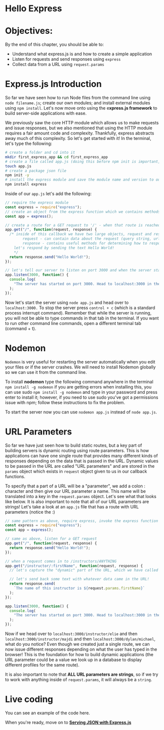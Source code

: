 # Hello Express

# Objectives:

By the end of this chapter, you should be able to:

- Understand what express.js is and how to create a simple application
- Listen for requests and send responses using `express`
- Collect data from a URL using `request.params`

# Express.js Introduction

So far we have seen how to run Node files from the command line using `node filename.js`; create our own modules; and install external modules using `npm install`. Let's now move onto using the e**xpress.js framework** to build server-side applications with ease.

We previously saw the core HTTP module which allows us to make requests and issue responses, but we also mentioned that using the HTTP module requires a fair amount code and complexity. Thankfully, express abstracts away much of this complexity. So let's get started with it! In the terminal, let's type the following:

```sh
# create a folder and cd into it
mkdir first_express_app && cd first_express_app
# create a file called app.js (doing this before npm init is important, we will see why later!)
touch app.js
# create a package json file
npm init -y
# install the express module and save the module name and version to our package.json so that when we work with other developers they can easily install all of our dependencies
npm install express
```

Inside of our `app.js` let's add the following:

```js
// require the express module
const express = require("express");
// create an object from the express function which we contains methods for making requests and starting the server
const app = express();

// create a route for a GET request to '/' - when that route is reached, run a function
app.get("/", function(request, response) {
  /* inside of this callback we have two large objects, request and response
        request - can contain data about the request (query string, url parameters, form data)
        response - contains useful methods for determining how to respond (with html, text, json, etc.)
    let's respond by sending the text Hello World!
    */
  return response.send("Hello World!");
});

// let's tell our server to listen on port 3000 and when the server starts, run a callback function that console.log's a message
app.listen(3000, function() {
  console.log(
    "The server has started on port 3000. Head to localhost:3000 in the browser and see what's there!"
  );
});
```

Now let's start the server using `node app.js` and head over to `localhost:3000.` To stop the server press `control + c` (which is a standard process interrupt command). Remember that while the server is running, you will not be able to type commands in that tab in the terminal. If you want to run other command line commands, open a different terminal tab (command + t).

# Nodemon
`Nodemon` is very useful for restarting the server automatically when you edit your files or if the server crashes. We will need to install Nodemon globally so we can use it from the command line.

To install **nodemon** type the following command anywhere in the terminal `npm install -g nodemon` if you are getting errors when installing this, you can use sudo `npm install -g nodemon` and type in your password and press enter to install it; however, if you need to use sudo you've got a permissions issue with npm; follow these instructions to fix the problem.

To start the server now you can use `nodemon app.js` instead of `node app.js`.

# URL Parameters

So far we have just seen how to build static routes, but a key part of building servers is dynamic routing using route parameters. This is how applications can have one single route that provides many different kinds of responses depending on the data that is passed in the URL. Dynamic values to be passed in the URL are called "URL parameters" and are stored in the `params` object which exists in `request` object given to us in our callback functions.

To specify that a part of a URL will be a "parameter", we add a colon : character and then give our URL parameter a name. This name will be translated into a key in the `request.params` object. Let's see what that looks like below. It is also important to note that all of our URL parameters are strings! Let's take a look at an `app.js` file that has a route with URL parameters (notice the :)

```js
// same pattern as above, require express, invoke the express function
const express = require("express");
const app = express();

// same as above, listen for a GET request
app.get("/", function(request, response) {
  return response.send("Hello World!");
});

// when a request comes in to /instructors/ANYTHING
app.get("/instructor/:firstName", function(request, response) {
  // let's capture the "dynamic" part of the URL, which we have called "firstName". The name that we give to this dynamic part of the URL will become a key in the params object, which exists on the request object.

  // let's send back some text with whatever data came in the URL!
  return response.send(
    `The name of this instructor is ${request.params.firstName}`
  );
});

app.listen(3000, function() {
  console.log(
    "The server has started on port 3000. Head to localhost:3000 in the browser and see what's there!"
  );
});
```

Now if we head over to `localhost:3000/instructor/elie` and then `localhost:3000/instructor/majdi` and then `localhost:3000/dylan/michael`, what do you notice? Even though we created just a single route, we can now issue different responses depending on what the user has typed in the browser! This is the foundation for how to build dynamic applications (the URL parameter could be a value we look up in a database to display different profiles for the same route).

It is also important to note that **ALL URL parameters are strings**, so if we try to work with anything inside of `request.params`, it will always be a `string`.

# Live coding
You can see an example of the code here.

When you're ready, move on to [**Serving JSON with Express.js**](./02-serving-json.md)